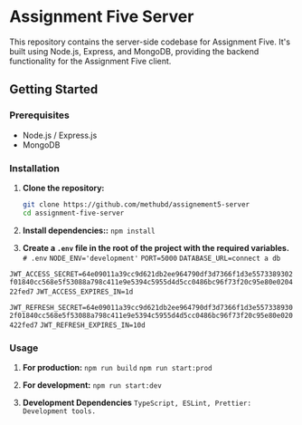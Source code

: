 # Assignment Five Server

This repository contains the server-side codebase for Assignment Five. It's built using Node.js, Express, and MongoDB, providing the backend functionality for the Assignment Five client.

## Getting Started

### Prerequisites

- Node.js / Express.js
- MongoDB

### Installation

1. **Clone the repository:**

   ```bash
   git clone https://github.com/methubd/assignement5-server
   cd assignment-five-server
1. **Install dependencies::**
   `npm install`
2. **Create a `.env` file in the root of the project with the required variables.**
   `# .env`
`NODE_ENV='development'`
`PORT=5000`
`DATABASE_URL=connect a db`

`JWT_ACCESS_SECRET=64e09011a39cc9d621db2ee964790df3d7366f1d3e5573389302f01840cc568e5f53088a798c411e9e5394c5955d4d5cc0486bc96f73f20c95e80e020422fed7`
`JWT_ACCESS_EXPIRES_IN=1d`

`JWT_REFRESH_SECRET=64e09011a39cc9d621db2ee964790df3d7366f1d3e5573389302f01840cc568e5f53088a798c411e9e5394c5955d4d5cc0486bc96f73f20c95e80e020422fed7`
`JWT_REFRESH_EXPIRES_IN=10d`

### Usage
1. **For production:**
   `npm run build`
`npm run start:prod`

3. **For development:**
   `npm run start:dev`
4. **Development Dependencies**
   `TypeScript, ESLint, Prettier: Development tools.`

